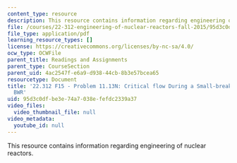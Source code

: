 ```yaml
---
content_type: resource
description: This resource contains information regarding engineering of nuclear reactors.
file: /courses/22-312-engineering-of-nuclear-reactors-fall-2015/95d3c0dfbe3e74a7038efefdc2339a37_MIT22_312F15_prob_11-13N.pdf
file_type: application/pdf
learning_resource_types: []
license: https://creativecommons.org/licenses/by-nc-sa/4.0/
ocw_type: OCWFile
parent_title: Readings and Assignments
parent_type: CourseSection
parent_uid: 4ac2547f-e6a9-d938-44cb-8b3e57bcea65
resourcetype: Document
title: '22.312 F15 - Problem 11.13N: Critical flow During a Small-break LOCA in a
  BWR'
uid: 95d3c0df-be3e-74a7-038e-fefdc2339a37
video_files:
  video_thumbnail_file: null
video_metadata:
  youtube_id: null
---
```

This resource contains information regarding engineering of nuclear reactors.